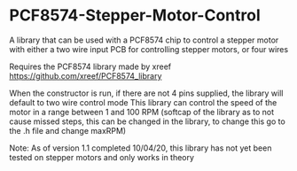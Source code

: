 # PCF8574-Stepper-Motor-Control
A library that can be used with a PCF8574 chip to control a stepper motor with either a two wire input PCB for controlling stepper motors, or four wires 

Requires the PCF8574 library made by xreef https://github.com/xreef/PCF8574_library

When the constructor is run, if there are not 4 pins supplied, the library will default to two wire control mode
This library can control the speed of the motor in a range between 1 and 100 RPM (softcap of the library as to not cause missed steps, this can be changed in the library, to change this go to the .h file and change maxRPM)

Note: As of version 1.1 completed 10/04/20, this library has not yet been tested on stepper motors and only works in theory
